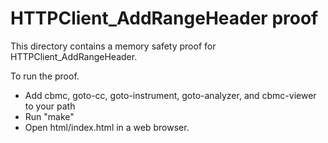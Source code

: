 HTTPClient_AddRangeHeader proof
==============

This directory contains a memory safety proof for HTTPClient_AddRangeHeader.

To run the proof.
* Add cbmc, goto-cc, goto-instrument, goto-analyzer, and cbmc-viewer
  to your path
* Run "make"
* Open html/index.html in a web browser.